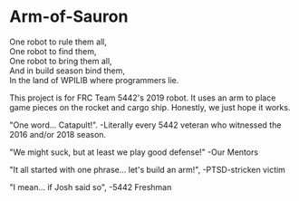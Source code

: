 # Arm-of-Sauron

One robot to rule them all,  
One robot to find them,  
One robot to bring them all,  
And in build season bind them,  
In the land of WPILIB where programmers lie.

This project is for FRC Team 5442's 2019 robot. 
It uses an arm to place game pieces on the rocket and cargo ship. 
Honestly, we just hope it works.

"One word... Catapult!". -Literally every 5442 veteran who witnessed the 2016 and/or 2018 season.

"We might suck, but at least we play good defense!" -Our Mentors

"It all started with one phrase... let's build an arm!", -PTSD-stricken victim

"I mean... if Josh said so", -5442 Freshman
